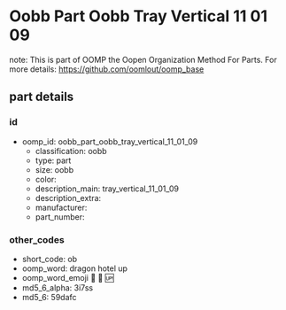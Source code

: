 # Oobb Part Oobb Tray Vertical 11 01 09  

note: This is part of OOMP the Oopen Organization Method For Parts. For more details: https://github.com/oomlout/oomp_base

##  part details





### id
* oomp_id: oobb_part_oobb_tray_vertical_11_01_09
  * classification: oobb
  * type: part
  * size: oobb
  * color: 
  * description_main: tray_vertical_11_01_09
  * description_extra: 
  * manufacturer: 
  * part_number: 

### other_codes
* short_code: ob
* oomp_word: dragon hotel up
* oomp_word_emoji :dragon: :hotel: :up:
* md5_6_alpha: 3i7ss
* md5_6: 59dafc